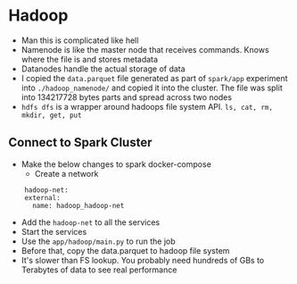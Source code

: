 # Hadoop
* Man this is complicated like hell
* Namenode is like the master node that receives commands. Knows where the file is and stores metadata
* Datanodes handle the actual storage of data
* I copied the `data.parquet` file generated as part of `spark/app` experiment into `./hadoop_namenode/` and copied it into the cluster. The file was split into 134217728 bytes parts and spread across two nodes
* `hdfs dfs` is a wrapper around hadoops file system API. `ls, cat, rm, mkdir, get, put`


## Connect to Spark Cluster
* Make the below changes to spark docker-compose
  * Create a network
```
    hadoop-net:
    external:
      name: hadoop_hadoop-net
```
  * Add the `hadoop-net` to all the services 
  * Start the services
  * Use the `app/hadoop/main.py` to run the job
  * Before that, copy the data.parquet to hadoop file system
  * It's slower than FS lookup. You probably need hundreds of GBs to Terabytes of data to see real performance
